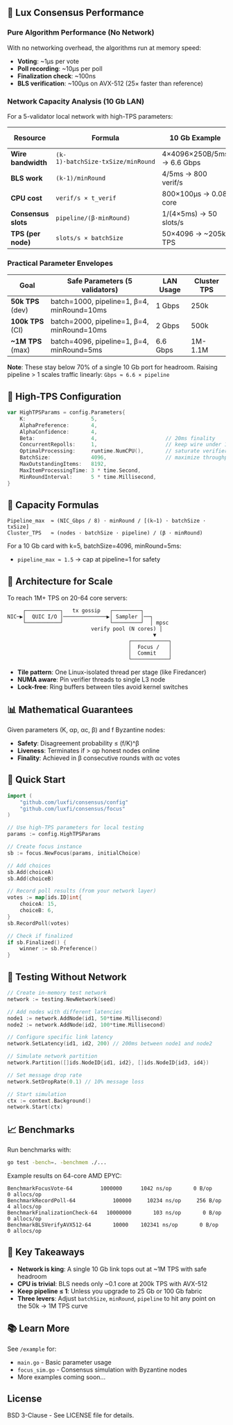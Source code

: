 ## 🚀 Lux Consensus Performance

### Pure Algorithm Performance (No Network)
With no networking overhead, the algorithms run at memory speed:
- **Voting**: ~1μs per vote
- **Poll recording**: ~10μs per poll
- **Finalization check**: ~100ns
- **BLS verification**: ~100μs on AVX-512 (25× faster than reference)

### Network Capacity Analysis (10 Gb LAN)

For a 5-validator local network with high-TPS parameters:

| Resource | Formula | 10 Gb Example | Controlling Knob |
|----------|---------|---------------|------------------|
| **Wire bandwidth** | `(k-1)·batchSize·txSize/minRound` | 4×4096×250B/5ms → 6.6 Gbps | batchSize, minRound |
| **BLS work** | `(k-1)/minRound` | 4/5ms → 800 verif/s | k, minRound |
| **CPU cost** | `verif/s × t_verif` | 800×100μs → 0.08 core | BLS lib & AVX-512 |
| **Consensus slots** | `pipeline/(β·minRound)` | 1/(4×5ms) → 50 slots/s | pipeline, β |
| **TPS (per node)** | `slots/s × batchSize` | 50×4096 → ~205k TPS | batchSize, pipeline |

### Practical Parameter Envelopes

| Goal | Safe Parameters (5 validators) | LAN Usage | Cluster TPS |
|------|-------------------------------|-----------|-------------|
| **50k TPS** (dev) | batch=1000, pipeline=1, β=4, minRound=10ms | 1 Gbps | 250k |
| **100k TPS** (CI) | batch=2000, pipeline=1, β=4, minRound=10ms | 2 Gbps | 500k |
| **~1M TPS** (max) | batch=4096, pipeline=1, β=4, minRound=5ms | 6.6 Gbps | 1M-1.1M |

**Note**: These stay below 70% of a single 10 Gb port for headroom. Raising pipeline > 1 scales traffic linearly: `Gbps ≈ 6.6 × pipeline`

## 🔧 High-TPS Configuration

```go
var HighTPSParams = config.Parameters{
    K:                     5,
    AlphaPreference:       4,
    AlphaConfidence:       4,
    Beta:                  4,                      // 20ms finality
    ConcurrentRepolls:     1,                      // keep wire under 10 Gb
    OptimalProcessing:     runtime.NumCPU(),       // saturate verifier cores
    BatchSize:             4096,                   // maximize throughput
    MaxOutstandingItems:   8192,
    MaxItemProcessingTime: 3 * time.Second,
    MinRoundInterval:      5 * time.Millisecond,
}
```

## 🧮 Capacity Formulas

```
Pipeline_max  ≈ (NIC_Gbps / 8) · minRound / [(k−1) · batchSize · txSize]
Cluster_TPS   ≈ (nodes · batchSize · pipeline) / (β · minRound)
```

For a 10 Gb card with k=5, batchSize=4096, minRound=5ms:
- `pipeline_max ≈ 1.5` → cap at pipeline=1 for safety

## 🎨 Architecture for Scale

To reach 1M+ TPS on 20-64 core servers:

```
     ┌───────────┐   tx gossip   ┌─────────┐
NIC─▶│  QUIC I/O │──────────────▶│ Sampler │──┐
     └───────────┘               └─────────┘  │ mpsc
                           verify pool (N cores) │
                                               ▼
                                       ┌────────────┐
                                       │  Focus /   │
                                       │  Commit    │
                                       └────────────┘
```

- **Tile pattern**: One Linux-isolated thread per stage (like Firedancer)
- **NUMA aware**: Pin verifier threads to single L3 node
- **Lock-free**: Ring buffers between tiles avoid kernel switches

## 📊 Mathematical Guarantees

Given parameters (K, αp, αc, β) and f Byzantine nodes:
- **Safety**: Disagreement probability ≤ (f/K)^β
- **Liveness**: Terminates if > αp honest nodes online
- **Finality**: Achieved in β consecutive rounds with αc votes

## 🚀 Quick Start

```go
import (
    "github.com/luxfi/consensus/config"
    "github.com/luxfi/consensus/focus"
)

// Use high-TPS parameters for local testing
params := config.HighTPSParams

// Create focus instance
sb := focus.NewFocus(params, initialChoice)

// Add choices
sb.Add(choiceA)
sb.Add(choiceB)

// Record poll results (from your network layer)
votes := map[ids.ID]int{
    choiceA: 15,
    choiceB: 6,
}
sb.RecordPoll(votes)

// Check if finalized
if sb.Finalized() {
    winner := sb.Preference()
}
```

## 🧪 Testing Without Network

```go
// Create in-memory test network
network := testing.NewNetwork(seed)

// Add nodes with different latencies
node1 := network.AddNode(id1, 50*time.Millisecond)
node2 := network.AddNode(id2, 100*time.Millisecond)

// Configure specific link latency
network.SetLatency(id1, id2, 200) // 200ms between node1 and node2

// Simulate network partition
network.Partition([]ids.NodeID{id1, id2}, []ids.NodeID{id3, id4})

// Set message drop rate
network.SetDropRate(0.1) // 10% message loss

// Start simulation
ctx := context.Background()
network.Start(ctx)
```

## 📈 Benchmarks

Run benchmarks with:
```bash
go test -bench=. -benchmem ./...
```

Example results on 64-core AMD EPYC:
```
BenchmarkFocusVote-64         1000000      1042 ns/op       0 B/op       0 allocs/op
BenchmarkRecordPoll-64            100000     10234 ns/op     256 B/op       4 allocs/op
BenchmarkFinalizationCheck-64   10000000       103 ns/op       0 B/op       0 allocs/op
BenchmarkBLSVerifyAVX512-64       10000    102341 ns/op       0 B/op       0 allocs/op
```

## 🔑 Key Takeaways

- **Network is king**: A single 10 Gb link tops out at ~1M TPS with safe headroom
- **CPU is trivial**: BLS needs only ~0.1 core at 200k TPS with AVX-512
- **Keep pipeline ≤ 1**: Unless you upgrade to 25 Gb or 100 Gb fabric
- **Three levers**: Adjust `batchSize`, `minRound`, `pipeline` to hit any point on the 50k → 1M TPS curve

## 📚 Learn More

See `/example` for:
- `main.go` - Basic parameter usage
- `focus_sim.go` - Consensus simulation with Byzantine nodes
- More examples coming soon...

## License

BSD 3-Clause - See LICENSE file for details.
